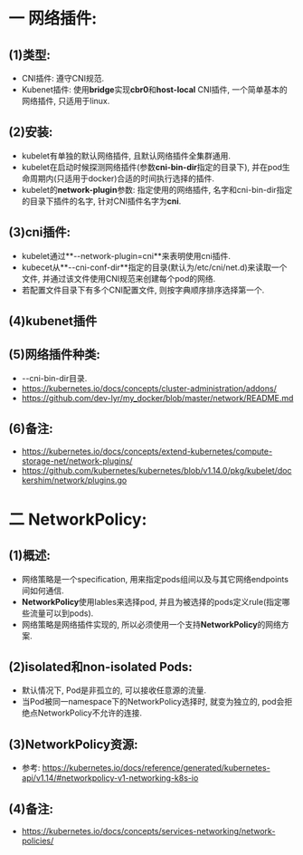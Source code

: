 # 一 网络插件:
## (1)类型:
- CNI插件: 遵守CNI规范.
- Kubenet插件: 使用**bridge**实现**cbr0**和**host-local** CNI插件, 一个简单基本的网络插件, 只适用于linux.

## (2)安装:
- kubelet有单独的默认网络插件, 且默认网络插件全集群通用.
- kubelet在启动时候探测网络插件(参数**cni-bin-dir**指定的目录下), 并在pod生命周期内(只适用于docker)合适的时间执行选择的插件.
- kubelet的**network-plugin**参数: 指定使用的网络插件, 名字和cni-bin-dir指定的目录下插件的名字, 针对CNI插件名字为**cni**.

## (3)cni插件:
- kubelet通过**--network-plugin=cni**来表明使用cni插件.
- kubecet从**--cni-conf-dir**指定的目录(默认为/etc/cni/net.d)来读取一个文件, 并通过该文件使用CNI规范来创建每个pod的网络.
- 若配置文件目录下有多个CNI配置文件, 则按字典顺序排序选择第一个.

## (4)kubenet插件

## (5)网络插件种类:
- --cni-bin-dir目录.
- https://kubernetes.io/docs/concepts/cluster-administration/addons/
- https://github.com/dev-lyr/my_docker/blob/master/network/README.md

## (6)备注:
- https://kubernetes.io/docs/concepts/extend-kubernetes/compute-storage-net/network-plugins/
- https://github.com/kubernetes/kubernetes/blob/v1.14.0/pkg/kubelet/dockershim/network/plugins.go

# 二 NetworkPolicy:
## (1)概述:
- 网络策略是一个specification, 用来指定pods组间以及与其它网络endpoints间如何通信.
- **NetworkPolicy**使用lables来选择pod, 并且为被选择的pods定义rule(指定哪些流量可以到pods).
- 网络策略是网络插件实现的, 所以必须使用一个支持**NetworkPolicy**的网络方案.

## (2)isolated和non-isolated Pods:
- 默认情况下, Pod是非孤立的, 可以接收任意源的流量.
- 当Pod被同一namespace下的NetworkPolicy选择时, 就变为独立的, pod会拒绝点NetworkPolicy不允许的连接.

## (3)NetworkPolicy资源:
- 参考: https://kubernetes.io/docs/reference/generated/kubernetes-api/v1.14/#networkpolicy-v1-networking-k8s-io

## (4)备注:
- https://kubernetes.io/docs/concepts/services-networking/network-policies/
